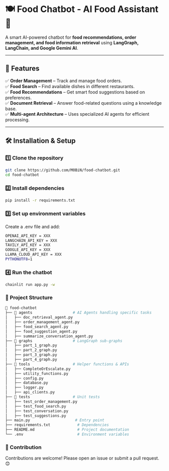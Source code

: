 # 🍽️ Food Chatbot - AI Food Assistant 🤖
A smart AI-powered chatbot for **food recommendations, order management, and food information retrieval** using **LangGraph, LangChain, and Google Gemini AI**.

---

## 🚀 Features
✅ **Order Management** – Track and manage food orders.  
✅ **Food Search** – Find available dishes in different restaurants.  
✅ **Food Recommendations** – Get smart food suggestions based on preferences.  
✅ **Document Retrieval** – Answer food-related questions using a knowledge base.  
✅ **Multi-agent Architecture** – Uses specialized AI agents for efficient processing.  

---

## 🛠️ Installation & Setup

### 1️⃣ Clone the repository
```bash
git clone https://github.com/M0BiN/food-chatbot.git
cd food-chatbot
```
### 2️⃣ Install dependencies
```bash
pip install -r requirements.txt
```

### 3️⃣ Set up environment variables
Create a .env file and add:
```bash
OPENAI_API_KEY = XXX
LANGCHAIN_API_KEY = XXX
TAVILY_API_KEY = XXX
GOOGLE_API_KEY = XXX
LLAMA_CLOUD_API_KEY = XXX
PYTHONUTF8=1
```
### 4️⃣ Run the chatbot
```bash
chainlit run app.py -w
```

### 📂 Project Structure
```bash
📂 food-chatbot
├── 📂 agents                  # AI Agents handling specific tasks
│   ├── doc_retrieval_agent.py
│   ├── order_management_agent.py
│   ├── food_search_agent.py
│   ├── food_suggestion_agent.py
│   ├── summarize_conversation_agent.py
├── 📂 graphs                  # LangGraph sub-graphs
│   ├── part_1_graph.py
│   ├── part_2_graph.py
│   ├── part_3_graph.py
│   ├── part_4_graph.py
├── 📂 tools                   # Helper functions & APIs
│   ├── CompleteOrEscalate.py
│   ├── utility_functions.py
│   ├── config.py
│   ├── database.py
│   ├── logger.py
│   ├── api_clients.py
├── 📂 tests                   # Unit tests
│   ├── test_order_management.py
│   ├── test_food_search.py
│   ├── test_conversation.py
│   ├── test_suggestions.py
├── main.py                    # Entry point
├── requirements.txt            # Dependencies
├── README.md                   # Project documentation
└── .env                        # Environment variables
```


### 📢 Contribution
Contributions are welcome! Please open an issue or submit a pull request. 😊